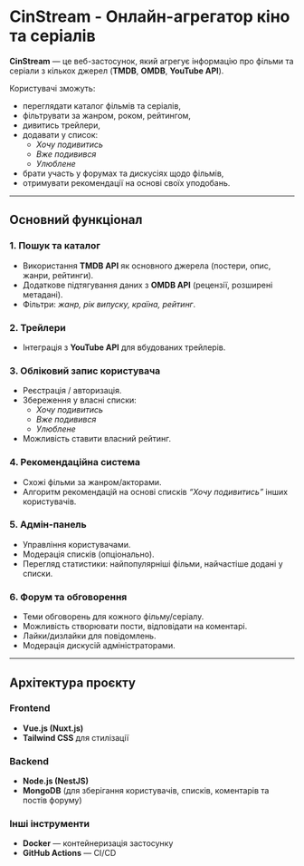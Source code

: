 # CinStream - Онлайн-агрегатор кіно та серіалів

**CinStream** — це веб-застосунок, який агрегує інформацію про фільми та серіали з кількох джерел (**TMDB**, **OMDB**, **YouTube API**).

Користувачі зможуть:

- переглядати каталог фільмів та серіалів,
- фільтрувати за жанром, роком, рейтингом,
- дивитись трейлери,
- додавати у список:
  - _Хочу подивитись_
  - _Вже подивився_
  - _Улюблене_
- брати участь у форумах та дискусіях щодо фільмів,
- отримувати рекомендації на основі своїх уподобань.

---

## Основний функціонал

### 1. Пошук та каталог

- Використання **TMDB API** як основного джерела (постери, опис, жанри, рейтинги).
- Додаткове підтягування даних з **OMDB API** (рецензії, розширені метадані).
- Фільтри: _жанр, рік випуску, країна, рейтинг_.

### 2. Трейлери

- Інтеграція з **YouTube API** для вбудованих трейлерів.

### 3. Обліковий запис користувача

- Реєстрація / авторизація.
- Збереження у власні списки:
  - _Хочу подивитись_
  - _Вже подивився_
  - _Улюблене_
- Можливість ставити власний рейтинг.

### 4. Рекомендаційна система

- Схожі фільми за жанром/акторами.
- Алгоритм рекомендацій на основі списків _“Хочу подивитись”_ інших користувачів.

### 5. Адмін-панель

- Управління користувачами.
- Модерація списків (опціонально).
- Перегляд статистики: найпопулярніші фільми, найчастіше додані у списки.

### 6. Форум та обговорення

- Теми обговорень для кожного фільму/серіалу.
- Можливість створювати пости, відповідати на коментарі.
- Лайки/дизлайки для повідомлень.
- Модерація дискусій адміністраторами.

---

## Архітектура проєкту

### Frontend

- **Vue.js (Nuxt.js)**
- **Tailwind CSS** для стилізації

### Backend

- **Node.js (NestJS)**
- **MongoDB** (для зберігання користувачів, списків, коментарів та постів форуму)

### Інші інструменти

- **Docker** — контейнеризація застосунку
- **GitHub Actions** — CI/CD
